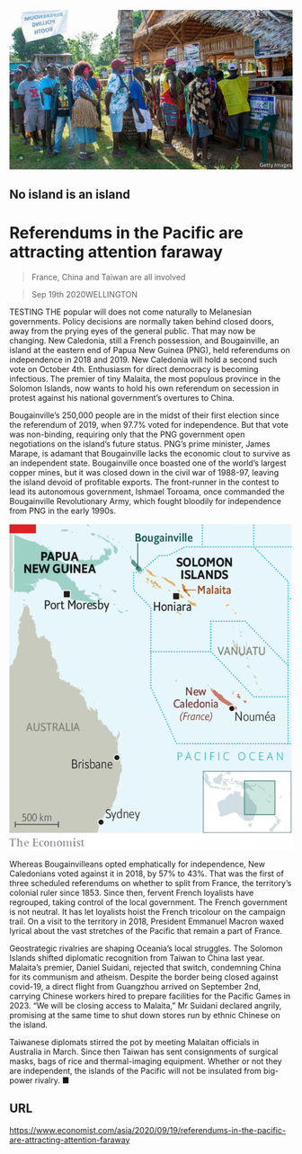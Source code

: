 ![](./images/20200919_ASP505.jpg)

## No island is an island

# Referendums in the Pacific are attracting attention faraway

> France, China and Taiwan are all involved

> Sep 19th 2020WELLINGTON

TESTING THE popular will does not come naturally to Melanesian governments. Policy decisions are normally taken behind closed doors, away from the prying eyes of the general public. That may now be changing. New Caledonia, still a French possession, and Bougainville, an island at the eastern end of Papua New Guinea (PNG), held referendums on independence in 2018 and 2019. New Caledonia will hold a second such vote on October 4th. Enthusiasm for direct democracy is becoming infectious. The premier of tiny Malaita, the most populous province in the Solomon Islands, now wants to hold his own referendum on secession in protest against his national government’s overtures to China.

Bougainville’s 250,000 people are in the midst of their first election since the referendum of 2019, when 97.7% voted for independence. But that vote was non-binding, requiring only that the PNG government open negotiations on the island’s future status. PNG’s prime minister, James Marape, is adamant that Bougainville lacks the economic clout to survive as an independent state. Bougainville once boasted one of the world’s largest copper mines, but it was closed down in the civil war of 1988-97, leaving the island devoid of profitable exports. The front-runner in the contest to lead its autonomous government, Ishmael Toroama, once commanded the Bougainville Revolutionary Army, which fought bloodily for independence from PNG in the early 1990s.



![](./images/20200919_ASM969.png)

Whereas Bougainvilleans opted emphatically for independence, New Caledonians voted against it in 2018, by 57% to 43%. That was the first of three scheduled referendums on whether to split from France, the territory’s colonial ruler since 1853. Since then, fervent French loyalists have regrouped, taking control of the local government. The French government is not neutral. It has let loyalists hoist the French tricolour on the campaign trail. On a visit to the territory in 2018, President Emmanuel Macron waxed lyrical about the vast stretches of the Pacific that remain a part of France.

Geostrategic rivalries are shaping Oceania’s local struggles. The Solomon Islands shifted diplomatic recognition from Taiwan to China last year. Malaita’s premier, Daniel Suidani, rejected that switch, condemning China for its communism and atheism. Despite the border being closed against covid-19, a direct flight from Guangzhou arrived on September 2nd, carrying Chinese workers hired to prepare facilities for the Pacific Games in 2023. “We will be closing access to Malaita,” Mr Suidani declared angrily, promising at the same time to shut down stores run by ethnic Chinese on the island.

Taiwanese diplomats stirred the pot by meeting Malaitan officials in Australia in March. Since then Taiwan has sent consignments of surgical masks, bags of rice and thermal-imaging equipment. Whether or not they are independent, the islands of the Pacific will not be insulated from big-power rivalry. ■

## URL

https://www.economist.com/asia/2020/09/19/referendums-in-the-pacific-are-attracting-attention-faraway
